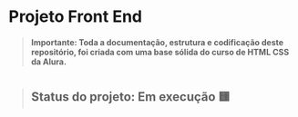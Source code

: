 # Projeto Front End

> #### Importante: Toda a documentação, estrutura e codificação deste repositório, foi criada com uma base sólida do curso de HTML CSS da Alura.
#
 > ## Status do projeto: Em execução 🟨
